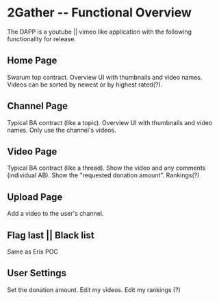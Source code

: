 # 2Gather -- Functional Overview

The DAPP is a youtube || vimeo like application with the following functionality for release.

## Home Page

Swarum top contract. Overview UI with thumbnails and video names. Videos can be sorted by newest or by highest rated(?).

## Channel Page

Typical BA contract (like a topic). Overview UI with thumbnails and video names. Only use the channel's videos.

## Video Page

Typical BA contract (like a thread). Show the video and any comments (individual AB). Show the "requested donation amount". Rankings(?)

## Upload Page

Add a video to the user's channel.

## Flag last || Black list

Same as Eris POC

## User Settings

Set the donation amount. Edit my videos. Edit my rankings (?)